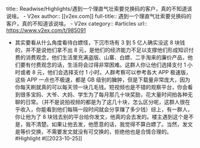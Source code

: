 title:: Readwise/Highlights/遇到一个理直气壮索要兑换码的客户，真的不知道该说啥。 - V2ex
author:: [[v2ex.com]]
full-title:: 遇到一个理直气壮索要兑换码的客户，真的不知道该说啥。 - V2ex
category:: #articles
url:: https://www.v2ex.com/t/985091

- 其实要看从什么角度看待白嫖怪，下沉市场有 3 到 5 亿人确实没这 8 块钱的，并不是说他们拿不出 8 元，是他们的经济能力不足以支撑他们形成知识付费的消费观念，他们生活里充满盗版、山寨、白嫖、二手淘来的廉价产品，他们要有付费观念的话，生活将会过得非常困难。这群人你让他们选择支付 1 小时或者 8 元，他们会选择支付 1 小时。人群考察可以参考各大 APP 极速版，这些 APP 一点也不极速，都是 GB 级别的臃肿，但是下载量非常庞大，因为你每天刷就真的可以每天领一块几毛钱。短视频也是不错的观察平台，你会看到很多宝妈、大爷、大妈、学生为了每月那几十块奖励，花大量时间拍各种无聊的日常。（并不是说拍视频的都是为了这几十块，怎么区分呢，这群人很在乎收入，你能看到他们每隔一段时间就会分享赚了多少钱）综上，有一群人，你让他为了 8 块钱去别的平台给你发文，他真的会去发的。楼主遇到这个是不是，我不清楚。如果让他去发，他愿意的话，我觉得不算白嫖了。当然，发文是等价交换，不需要发文就没有可交换的，拒绝他也是合情合理的。 #Highlight #[[2023-10-25]]